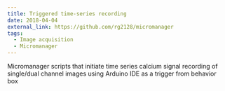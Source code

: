 ```yaml
---
title: Triggered time-series recording
date: 2018-04-04
external_link: https://github.com/rg2128/micromanager
tags: 
  - Image acquisition
  - Micromanager
---
```


Micromanager scripts that initiate time series calcium signal recording of single/dual channel images using Arduino IDE as a trigger from behavior box
<!--more-->
